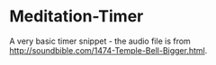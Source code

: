 # Meditation-Timer

A very basic timer snippet - the audio file is from http://soundbible.com/1474-Temple-Bell-Bigger.html.
